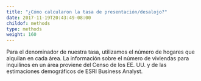 ```yaml
---
title: "¿Cómo calcularon la tasa de presentación/desalojo?"
date: 2017-11-19T20:43:49-08:00
childof: methods
type: methods
weight: 160
---
```

Para el denominador de nuestra tasa, utilizamos el número de hogares que alquilan en cada área. La información sobre el número de viviendas para inquilinos en un área proviene del Censo de los EE. UU. y de las estimaciones demográficos de ESRI Business Analyst.